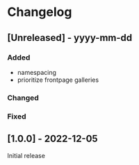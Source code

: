 # Changelog

## [Unreleased] - yyyy-mm-dd

### Added
- namespacing
- prioritize frontpage galleries

### Changed

### Fixed


## [1.0.0] - 2022-12-05

Initial release